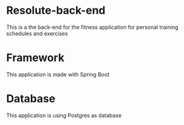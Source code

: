 # Resolute-back-end
This is a the back-end for the fitness application for personal training schedules and exercises

# Framework
This application is made with Spring Boot

# Database
This application is using Postgres as database
